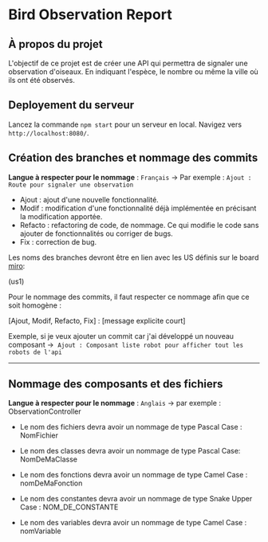 # Bird Observation Report

## À propos du projet

L'objectif de ce projet est de créer une API qui permettra de signaler une observation d'oiseaux. En indiquant l'espèce, le nombre ou même la ville où ils ont été observés.

## Deployement du serveur

Lancez la commande `npm start` pour un serveur en local. Navigez vers `http://localhost:8080/`.

## Création des branches et nommage des commits

**Langue à respecter pour le nommage** : `Français` -> Par exemple : `Ajout : Route pour signaler une observation`

- Ajout : ajout d'une nouvelle fonctionnalité.
- Modif : modification d'une fonctionnalité déjà implémentée en précisant la modification apportée.
- Refacto : refactoring de code, de nommage. Ce qui modifie le code sans ajouter de fonctionnalités ou corriger de bugs.
- Fix : correction de bug.

Les noms des branches devront être en lien avec les US définis sur le board [miro](https://miro.com/welcomeonboard/Wnl6SVQwY3ZHdGdtWlhHOVBPTm85eFBSYzJyczJLZlc2TUI4U1ZKZ0pqSTRwOFBDTmx2YWNheGhmREE0YUduZ0IrWm90cDFhcFo1ajFpcG1EUTNpaW9DQWU3aW5lTjFlVk9DcWZEd2pTNTlWQzN4K05GRTNpNlVOcjRFZ013bmYhZQ==?share_link_id=315813660092):

(us1)

Pour le nommage des commits, il faut respecter ce nommage afin que ce soit homogène :

[Ajout, Modif, Refacto, Fix] : [message explicite court]

Exemple, si je veux ajouter un commit car j'ai développé un nouveau composant -> 
`Ajout : Composant liste robot pour afficher tout les robots de l'api`

---

## Nommage des composants et des fichiers

**Langue à respecter pour le nommage** : `Anglais` -> par exemple : ObservationController

- Le nom des fichiers devra avoir un nommage de type Pascal Case : NomFichier


- Le nom des classes devra avoir un nommage de type Pascal Case: NomDeMaClasse


- Le nom des fonctions devra avoir un nommage de type Camel Case : nomDeMaFonction


- Le nom des constantes devra avoir un nommage de type Snake Upper Case : NOM_DE_CONSTANTE


- Le nom des variables devra avoir un nommage de type Camel Case : nomVariable